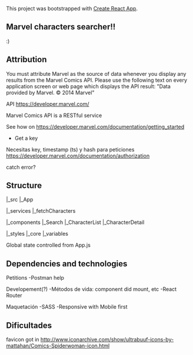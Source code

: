 This project was bootstrapped with [Create React App](https://github.com/facebook/create-react-app).

## Marvel characters searcher!!
:)

## Attribution
You must attribute Marvel as the source of data whenever you display any results from the Marvel Comics API. Please use the following text on every application screen or web page which displays the API result:
"Data provided by Marvel. © 2014 Marvel"

API https://developer.marvel.com/

Marvel Comics API is a RESTful service

See how on https://developer.marvel.com/documentation/getting_started
- Get a key

Necesitas key, timestamp (ts) y hash para peticiones https://developer.marvel.com/documentation/authorization


catch error?

## Structure
|_src
  |_App

  |_services
    |_fetchCharacters

  |_components
    |_Search
    |_CharacterList
    |_CharacterDetail
  
  |_styles
    |_core
      |_variables

Global state controlled from App.js

## Dependencies and technologies
Petitions
-Postman help

Developement(?)
-Métodos de vida: component did mount, etc
-React Router

Maquetación
-SASS
-Responsive with Mobile first

## Dificultades


favicon got in http://www.iconarchive.com/show/ultrabuuf-icons-by-mattahan/Comics-Spiderwoman-icon.html